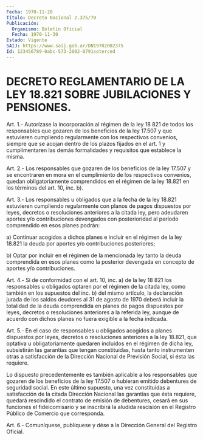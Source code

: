 ```yaml
---
Fecha: 1970-11-20
Título: Decreto Nacional 2.375/70
Publicación:
  Organismo: Boletín Oficial
  Fecha: 1970-11-30
Estado: Vigente
SAIJ: https://www.saij.gob.ar/DN19702002375
Id: 123456789-0abc-573-2002-0791soterced
---
```

# DECRETO REGLAMENTARIO DE LA LEY 18.821 SOBRE JUBILACIONES Y PENSIONES.

<a id="1"></a>
Art.  1.-  Autorízase la incorporación al régimen de la ley 18 821 de todos los  responsables  que gozaren de los beneficios de la ley  17.507  y  que  estuvieren  cumpliendo  regularmente  con  los respectivos convenios, siempre que  se  acojan dentro de los plazos fijados  en  el art. 1 y cumplimentaren las  demás  formalidades  y requisitos que establece la misma.

<a id="2"></a>
Art.  2.- Los responsables que gozaren de los beneficios de la ley 17.507 y  se  encontraren  en  mora  en  el cumplimiento de los respectivos convenios, quedan obligatoriamente  comprendidos  en el régimen  de  la  ley  18.821  en los términos del art. 10, inc. b).

<a id="3"></a>
Art. 3.- Los responsables u obligados que a la fecha de la ley 18.821  estuvieren  cumpliendo  regularmente  con  planos  de pagos dispuestos  por  leyes,  decretos  o  resoluciones  anteriores a la citada  ley,  pero adeudaren aportes y/o contribuciones  devengados con posterioridad  al  período  comprendido  en esos planes podrán:

a) Continuar acogidos a dichos planes e incluir  en  el  régimen de la ley 18.821 la deuda por aportes y/o contribuciones posteriores;

b)  Optar  por incluir en el régimen de la mencionada ley tanto  la deuda comprendida  en  esos  planes  como la posterior devengada en concepto de aportes y/o contribuciones.

<a id="4"></a>
Art. 4.- Si de conformidad con el art. 10, inc. a) de la ley 18 821  los  responsables  u  obligados  optaren  por el régimen de la citada  ley, como también en los supuestos del inc.  b)  del  mismo artículo,  la  declaración  jurada  de los saldos deudores al 31 de agosto de 1970 deberá incluir la totalidad  de la deuda comprendida en  planes de pagos dispuestos por leyes, decretos  o  resoluciones anteriores  a  la referida ley, aunque de acuerdo con dichos planes no fuera exigible a la fecha indicada.

<a id="5"></a>
Art.  5.-  En  el  caso de responsables u obligados acogidos a planes dispuestos por leyes,  decretos  o resoluciones anteriores a la ley 18.821, que optativa u obligatoriamente  quedaren  incluidos en  el  régimen  de dicha ley, subsistirán las garantías que tengan constituidas, hasta  tanto  instrumenten otras a satisfacción de la Dirección Nacional de Previsión  Social, si ésta las requiere.

Lo dispuesto precedentemente es también aplicable a los responsables  que gozaren de los beneficios  de  la  ley  17.507  o hubieran emitido  debentures  de  seguridad  social. En este último supuesto,  una  vez  constituidas  a  satisfacción   de  la  citada Dirección   Nacional  las  garantías  que  ésta  requiere,  quedará rescindido el  contrato  de  emisión  de  debentures, cesará en sus funciones el fideicomisario y se inscribirá  la  aludida  rescisión en el Registro Público de Comercio que corresponda.

<a id="6"></a>
Art. 6.- Comuníquese, publíquese y dése a la Dirección General del Registro Oficial.
